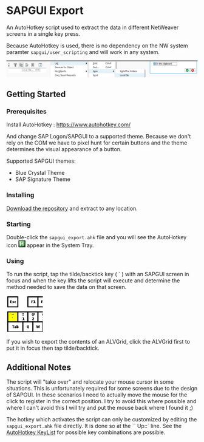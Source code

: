# SAPGUI Export
An AutoHotkey script used to extract the data in different NetWeaver screens in a single key press.

Because AutoHotkey is used, there is no dependency on the NW system paramter `sapgui/user_scripting` and will work in any system.

![save_methods](readme_img/save_methods.png)

## Getting Started

### Prerequisites

Install AutoHotkey : https://www.autohotkey.com/

And change SAP Logon/SAPGUI to a supported theme. Because we don't rely on the COM we have to pixel hunt for certain buttons and the theme determines the visual appearance of a button.

Supported SAPGUI themes:

* Blue Crystal Theme
* SAP Signature Theme

### Installing

[Download the repository](https://bitbucket.org/jenjen1002/sapgui_export/downloads/) and extract to any location.

### Starting

Double-click the `sapgui_export.ahk` file and you will see the AutoHotkey icon ![ahkicon](readme_img/ahk_icon.png) appear in the System Tray.

### Using

To run the script, tap the tilde/backtick key ( \` ) with an SAPGUI screen in focus and when the key lifts the script will execute and determine the method needed to save the data on that screen.

![tilde](readme_img/hotkey.png)

If you wish to export the contents of an ALVGrid, click the ALVGrid first to put it in focus then tap tilde/backtick.

## Additional Notes

The script will "take over" and relocate your mouse cursor in some situations. This is unfortunately required for some screens due to the design of SAPGUI. In these scenarios I need to actually move the mouse for the click to register in the correct position. I try to avoid this where possible and where I can't avoid this I will try and put the mouse back where I found it ;)

The hotkey which activates the script can only be customized by editing the `sapgui_export.ahk` file directly. It is done so at the `` Up::` line. See the [AutoHotkey KeyList](https://autohotkey.com/docs/KeyList.htm) for possible key combinations are possible.